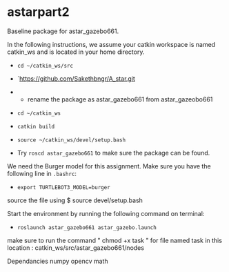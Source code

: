 # astarpart2
Baseline package for astar_gazebo661.

In the following instructions, we assume your catkin workspace is named catkin_ws and is located in your home directory.

- `cd ~/catkin_ws/src`
- `https://github.com/Sakethbngr/A_star.git
- - rename the package as astar_gazebo661 from astar_gazeobo661
- `cd ~/catkin_ws`
- `catkin build`
- `source ~/catkin_ws/devel/setup.bash`

- Try `roscd astar_gazebo661` to make sure the package can be found.


We need the Burger model for this assignment. Make sure you have the following line in `.bashrc`:
- `export TURTLEBOT3_MODEL=burger`

source the file using $ source devel/setup.bash

Start the environment by running the following command on terminal:
- `roslaunch astar_gazebo661 astar_gazebo.launch`

make sure to run the command " chmod +x task " for file named task in this location : catkin_ws/src/astar_gazebo661/nodes

Dependancies
numpy
opencv
math
